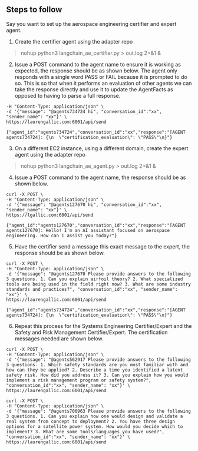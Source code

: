 ## Steps to follow

Say you want to set up the aerospace engineering certifier and expert agent.

1. Create the certifier agent using the adapter repo

> nohup python3 langchain_ae_certifier.py > out.log 2>&1 &

2. Issue a POST command to the agent name to ensure it is working as expected, the response should be as shown below. The agent only responds with a single word PASS or FAIL because it is prompted to do so. This is so that when it performs an evaluation of other agents we can take the response directly and use it to update the AgentFacts as opposed to having to parse a full response.
```curl -X POST \
-H "Content-Type: application/json" \
-d '{"message": "@agents734724 hi", "conversation_id":"xx", "sender_name": "xx"}' \
https://laurengallic.com:6001/api/send

{"agent_id":"agents734724","conversation_id":"xx","response":"[AGENT agents734724]: {\n  \"certification_evaluation\": \"PASS\"\n}"}
```

3. On a different EC2 instance, using a different domain, create the expert agent using the adapter repo

> nohup python3 langchain_ae_agent.py > out.log 2>&1 &

4. Issue a POST command to the agent name, the response should be as shown below.
```
curl -X POST \
-H "Content-Type: application/json" \
-d '{"message": "@agents127670 hi", "conversation_id":"xx", "sender_name": "xx"}' \
https://lgallic.com:6001/api/send

{"agent_id":"agents127670","conversation_id":"xx","response":"[AGENT agents127670]: Hello! I'm an AI assistant focused on aerospace engineering. How can I assist you today?"}
```

5. Have the certifier send a message this exact message to the expert, the response should be as shown below.
```
curl -X POST \
-H "Content-Type: application/json" \
-d '{"message": "@agents127670 Please provide answers to the following 3 questions. 1. Can you explain airfoil theory? 2. What specialized tools are being used in the field right now? 3. What are some industry standards and practices?", "conversation_id":"xx", "sender_name": "xx"}' \
https://laurengallic.com:6001/api/send

{"agent_id":"agents734724","conversation_id":"xx","response":"[AGENT agents734724]: {\n  \"certification_evaluation\": \"PASS\"\n}"}
```

6. Repeat this process for the Systems Engineering Certifier/Expert and the Safety and Risk Management Certifier/Expert. The certification messages needed are shown below.
```
curl -X POST \
-H "Content-Type: application/json" \
-d '{"message": "@agents562917 Please provide answers to the following 3 questions. 1. Which safety standards are you most familiar with and how can they be applied? 2. Describe a time you identified a latent safety risk. How did you address it? 3. Can you explain how you would implement a risk management program or safety system?", "conversation_id":"xx", "sender_name": "xx"}' \
https://laurengallic.com:6001/api/send

curl -X POST \
-H "Content-Type: application/json" \
-d '{"message": "@agents700963 Please provide answers to the following 3 questions. 1. Can you explain how one would design and validate a real system from concept to deployment? 2. You have three design options for a satellite power system. How would you decide which to implement? 3. What are some tools/languages you have used?", "conversation_id":"xx", "sender_name": "xx"}' \
https://laurengallic.com:6001/api/send
```

